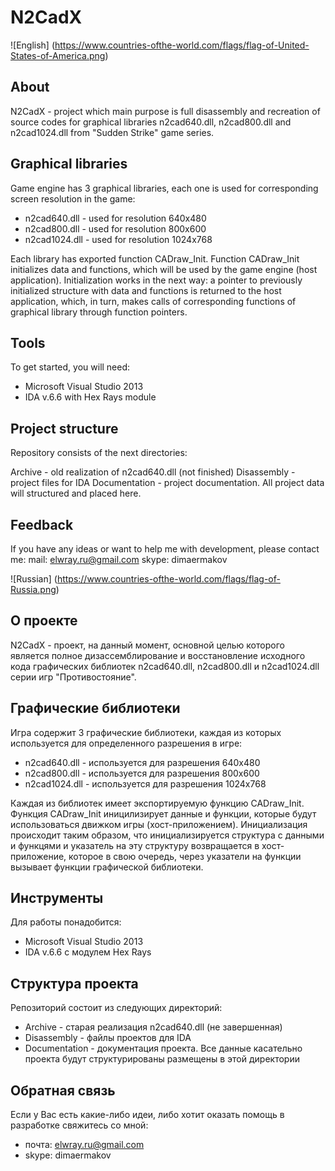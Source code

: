 # N2CadX

![English]
(https://www.countries-ofthe-world.com/flags/flag-of-United-States-of-America.png)

## About

N2CadX - project which main purpose is full disassembly and recreation of source codes for graphical libraries n2cad640.dll, n2cad800.dll and n2cad1024.dll from "Sudden Strike" game series.

## Graphical libraries

Game engine has 3 graphical libraries, each one is used for corresponding screen resolution in the game:
* n2cad640.dll - used for resolution 640x480
* n2cad800.dll - used for resolution 800x600
* n2cad1024.dll - used for resolution 1024x768

Each library has exported function CADraw_Init. Function CADraw_Init initializes data and functions, which will be used by the game engine (host application). Initialization works in the next way: a pointer to previously initialized structure with data and functions is returned to the host application, which, in turn, makes calls of corresponding functions of graphical library through function pointers.

## Tools

To get started, you will need:
* Microsoft Visual Studio 2013
* IDA v.6.6 with Hex Rays module

## Project structure

Repository consists of the next directories:

Archive - old realization of n2cad640.dll (not finished)
Disassembly - project files for IDA
Documentation - project documentation. All project data will structured and placed here.

## Feedback

If you have any ideas or want to help me with development, please contact me:
mail: elwray.ru@gmail.com
skype: dimaermakov

![Russian]
(https://www.countries-ofthe-world.com/flags/flag-of-Russia.png)

## О проекте

N2CadX - проект, на данный момент, основной целью которого является полное дизассемблирование и восстановление
исходного кода графических библиотек n2cad640.dll, n2cad800.dll и n2cad1024.dll серии игр "Противостояние".

## Графические библиотеки

Игра содержит 3 графические библиотеки, каждая из которых используется для определенного разрешения в игре:
* n2cad640.dll - используется для разрешения 640x480
* n2cad800.dll - используется для разрешения 800x600
* n2cad1024.dll - используется для разрешения 1024x768

Каждая из библиотек имеет экспортируемую функцию CADraw_Init. Функция CADraw_Init иницилизирует данные и функции, которые будут использоваться движком игры (хост-приложением). Инициализация происходит таким образом, что инициализируется структура с данными и функцями и указатель на эту структуру возвращается в хост-приложение, которое в свою очередь, через указатели на функции вызывает функции графической библиотеки.

## Инструменты

Для работы понадобится:
* Microsoft Visual Studio 2013
* IDA v.6.6 с модулем Hex Rays

## Структура проекта

Репозиторий состоит из следующих директорий:
* Archive - старая реализация n2cad640.dll (не завершенная)
* Disassembly - файлы проектов для IDA
* Documentation - документация проекта. Все данные касательно проекта будут структурированы размещены в этой директории

## Обратная связь

Если у Вас есть какие-либо идеи, либо хотит оказать помощь в разработке свяжитесь со мной:
- почта: elwray.ru@gmail.com
- skype: dimaermakov
